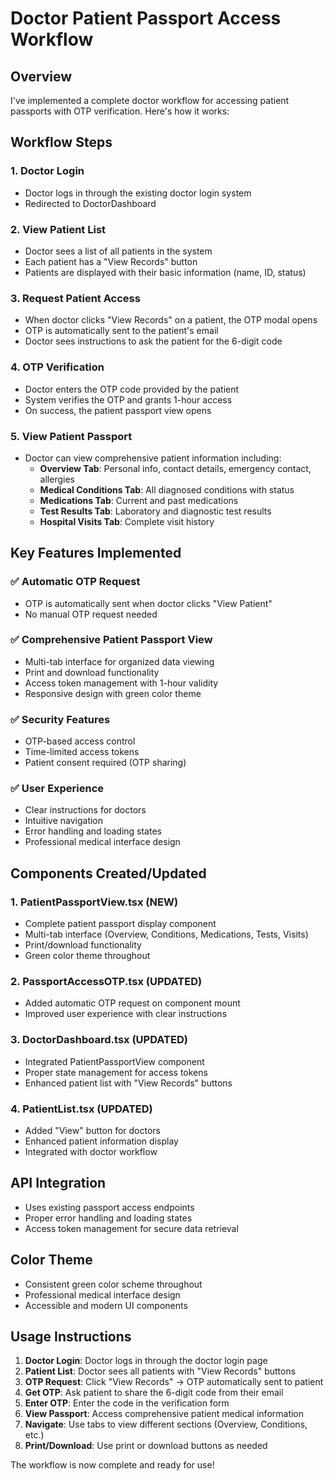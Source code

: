 # Doctor Patient Passport Access Workflow

## Overview
I've implemented a complete doctor workflow for accessing patient passports with OTP verification. Here's how it works:

## Workflow Steps

### 1. Doctor Login
- Doctor logs in through the existing doctor login system
- Redirected to DoctorDashboard

### 2. View Patient List
- Doctor sees a list of all patients in the system
- Each patient has a "View Records" button
- Patients are displayed with their basic information (name, ID, status)

### 3. Request Patient Access
- When doctor clicks "View Records" on a patient, the OTP modal opens
- OTP is automatically sent to the patient's email
- Doctor sees instructions to ask the patient for the 6-digit code

### 4. OTP Verification
- Doctor enters the OTP code provided by the patient
- System verifies the OTP and grants 1-hour access
- On success, the patient passport view opens

### 5. View Patient Passport
- Doctor can view comprehensive patient information including:
  - **Overview Tab**: Personal info, contact details, emergency contact, allergies
  - **Medical Conditions Tab**: All diagnosed conditions with status
  - **Medications Tab**: Current and past medications
  - **Test Results Tab**: Laboratory and diagnostic test results
  - **Hospital Visits Tab**: Complete visit history

## Key Features Implemented

### ✅ Automatic OTP Request
- OTP is automatically sent when doctor clicks "View Patient"
- No manual OTP request needed

### ✅ Comprehensive Patient Passport View
- Multi-tab interface for organized data viewing
- Print and download functionality
- Access token management with 1-hour validity
- Responsive design with green color theme

### ✅ Security Features
- OTP-based access control
- Time-limited access tokens
- Patient consent required (OTP sharing)

### ✅ User Experience
- Clear instructions for doctors
- Intuitive navigation
- Error handling and loading states
- Professional medical interface design

## Components Created/Updated

### 1. PatientPassportView.tsx (NEW)
- Complete patient passport display component
- Multi-tab interface (Overview, Conditions, Medications, Tests, Visits)
- Print/download functionality
- Green color theme throughout

### 2. PassportAccessOTP.tsx (UPDATED)
- Added automatic OTP request on component mount
- Improved user experience with clear instructions

### 3. DoctorDashboard.tsx (UPDATED)
- Integrated PatientPassportView component
- Proper state management for access tokens
- Enhanced patient list with "View Records" buttons

### 4. PatientList.tsx (UPDATED)
- Added "View" button for doctors
- Enhanced patient information display
- Integrated with doctor workflow

## API Integration
- Uses existing passport access endpoints
- Proper error handling and loading states
- Access token management for secure data retrieval

## Color Theme
- Consistent green color scheme throughout
- Professional medical interface design
- Accessible and modern UI components

## Usage Instructions

1. **Doctor Login**: Doctor logs in through the doctor login page
2. **Patient List**: Doctor sees all patients with "View Records" buttons
3. **OTP Request**: Click "View Records" → OTP automatically sent to patient
4. **Get OTP**: Ask patient to share the 6-digit code from their email
5. **Enter OTP**: Enter the code in the verification form
6. **View Passport**: Access comprehensive patient medical information
7. **Navigate**: Use tabs to view different sections (Overview, Conditions, etc.)
8. **Print/Download**: Use print or download buttons as needed

The workflow is now complete and ready for use!



